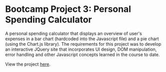 # Bootcamp Project 3: Personal Spending Calculator
A personal spending calculator that displays an overview of user's expenses in a bar chart (hardcoded into the Javascript file) and a pie chart (using the Chart.js library). The requirements for this project was to develop an interactive JQuery site that incorporates UI design, DOM manipulation, error handling and other Javascript concepts learned in the course to date.

View the project <a href="https://robinnong.github.io/robinNongprojectThree/">here</a>.
